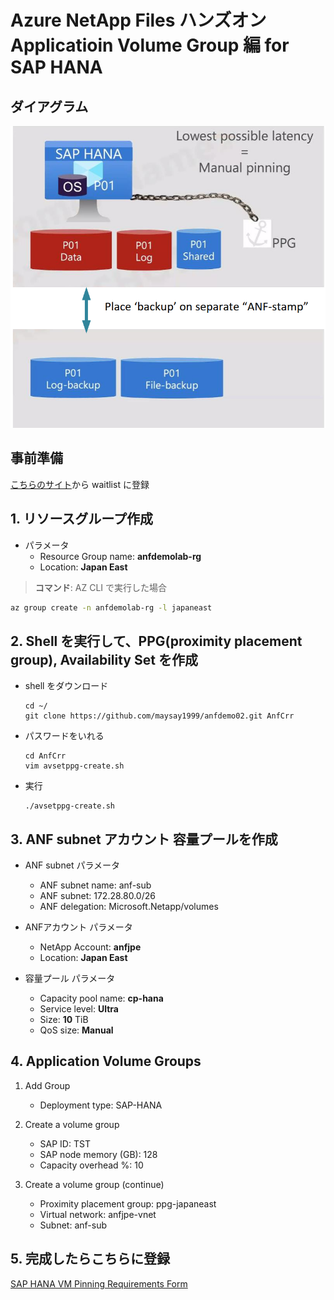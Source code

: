# Azure NetApp Files ハンズオン Applicatioin Volume Group 編 for SAP HANA

## ダイアグラム

![AVG diagram](https://github.com/maysay1999/anfdemo02/blob/main/images/anf-avg_diagram.png)

## 事前準備

[こちらのサイト](https://forms.office.com/pages/responsepage.aspx?id=v4j5cvGGr0GRqy180BHbR2Qj2eZL0mZPv1iKUrDGvc9UQzBDRUREOTc4MDdWREZaRzhOQzZGNTdFQiQlQCN0PWcu)から waitlist に登録

## 1. リソースグループ作成

* パラメータ
  * Resource Group name: **anfdemolab-rg**
  * Location: **Japan East**

> **コマンド**:  AZ CLI で実行した場合

  ```bash
  az group create -n anfdemolab-rg -l japaneast
  ```

## 2. Shell を実行して、PPG(proximity placement group), Availability Set を作成

* shell をダウンロード

  ```git
  cd ~/
  git clone https://github.com/maysay1999/anfdemo02.git AnfCrr
  ```

* パスワードをいれる

  ```git
  cd AnfCrr
  vim avsetppg-create.sh
  ```

* 実行

  ```git
  ./avsetppg-create.sh
  ```

## 3. ANF subnet アカウント 容量プールを作成

* ANF subnet パラメータ  
  * ANF subnet name: anf-sub  
  * ANF subnet: 172.28.80.0/26  
  * ANF delegation: Microsoft.Netapp/volumes  

* ANFアカウント パラメータ  
  * NetApp Account: **anfjpe**  
  * Location: **Japan East**  

* 容量プール パラメータ  
  * Capacity pool name: **cp-hana**  
  * Service level: **Ultra**  
  * Size: **10** TiB  
  * QoS size: **Manual**  

## 4. Application Volume Groups

  1. Add Group
     * Deployment type: SAP-HANA  

  2. Create a volume group  
     * SAP ID: TST  
     * SAP node memory (GB): 128  
     * Capacity overhead %: 10  

  3. Create a volume group (continue)  
     * Proximity placement group: ppg-japaneast  
     * Virtual network: anfjpe-vnet  
     * Subnet: anf-sub  

## 5. 完成したらこちらに登録

[SAP HANA VM Pinning Requirements Form](https://forms.office.com/Pages/ResponsePage.aspx?id=v4j5cvGGr0GRqy180BHbRxjSlHBUxkJBjmARn57skvdUQlJaV0ZBOE1PUkhOVk40WjZZQVJXRzI2RC4u)
